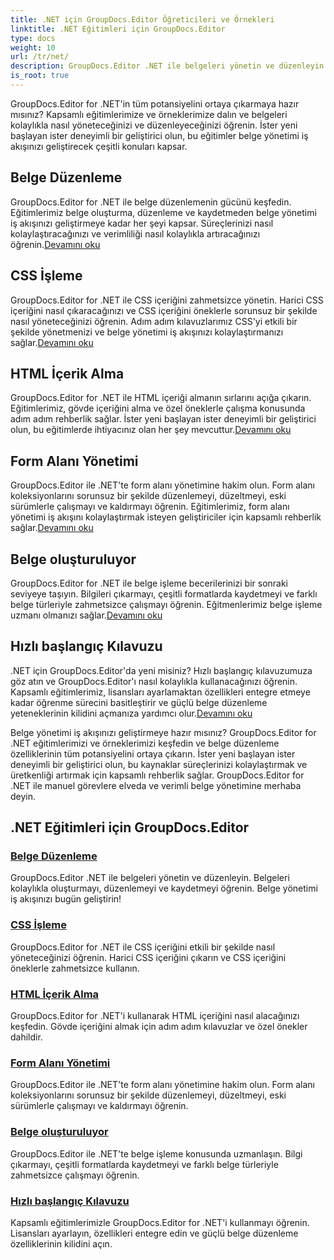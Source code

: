 ```yaml
---
title: .NET için GroupDocs.Editor Öğreticileri ve Örnekleri
linktitle: .NET Eğitimleri için GroupDocs.Editor
type: docs
weight: 10
url: /tr/net/
description: GroupDocs.Editor .NET ile belgeleri yönetin ve düzenleyin. Belge işlemeyi, belge düzenlemeyi, HTML içeriği almayı, form alanı yönetimini ve daha fazlasını öğrenin!
is_root: true
---
```


GroupDocs.Editor for .NET'in tüm potansiyelini ortaya çıkarmaya hazır mısınız? Kapsamlı eğitimlerimize ve örneklerimize dalın ve belgeleri kolaylıkla nasıl yöneteceğinizi ve düzenleyeceğinizi öğrenin. İster yeni başlayan ister deneyimli bir geliştirici olun, bu eğitimler belge yönetimi iş akışınızı geliştirecek çeşitli konuları kapsar.

## Belge Düzenleme

 GroupDocs.Editor for .NET ile belge düzenlemenin gücünü keşfedin. Eğitimlerimiz belge oluşturma, düzenleme ve kaydetmeden belge yönetimi iş akışınızı geliştirmeye kadar her şeyi kapsar. Süreçlerinizi nasıl kolaylaştıracağınızı ve verimliliği nasıl kolaylıkla artıracağınızı öğrenin.[Devamını oku](./document-editing/)

## CSS İşleme

 GroupDocs.Editor for .NET ile CSS içeriğini zahmetsizce yönetin. Harici CSS içeriğini nasıl çıkaracağınızı ve CSS içeriğini öneklerle sorunsuz bir şekilde nasıl yöneteceğinizi öğrenin. Adım adım kılavuzlarımız CSS'yi etkili bir şekilde yönetmenizi ve belge yönetimi iş akışınızı kolaylaştırmanızı sağlar.[Devamını oku](./css-handling/)

## HTML İçerik Alma

GroupDocs.Editor for .NET ile HTML içeriği almanın sırlarını açığa çıkarın. Eğitimlerimiz, gövde içeriğini alma ve özel öneklerle çalışma konusunda adım adım rehberlik sağlar. İster yeni başlayan ister deneyimli bir geliştirici olun, bu eğitimlerde ihtiyacınız olan her şey mevcuttur.[Devamını oku](./html-content-retrieval/)

## Form Alanı Yönetimi

 GroupDocs.Editor ile .NET'te form alanı yönetimine hakim olun. Form alanı koleksiyonlarını sorunsuz bir şekilde düzenlemeyi, düzeltmeyi, eski sürümlerle çalışmayı ve kaldırmayı öğrenin. Eğitimlerimiz, form alanı yönetimi iş akışını kolaylaştırmak isteyen geliştiriciler için kapsamlı rehberlik sağlar.[Devamını oku](./form-field-management/)

## Belge oluşturuluyor

 GroupDocs.Editor for .NET ile belge işleme becerilerinizi bir sonraki seviyeye taşıyın. Bilgileri çıkarmayı, çeşitli formatlarda kaydetmeyi ve farklı belge türleriyle zahmetsizce çalışmayı öğrenin. Eğitmenlerimiz belge işleme uzmanı olmanızı sağlar.[Devamını oku](./document-processing/)

## Hızlı başlangıç Kılavuzu

.NET için GroupDocs.Editor'da yeni misiniz? Hızlı başlangıç kılavuzumuza göz atın ve GroupDocs.Editor'ı nasıl kolaylıkla kullanacağınızı öğrenin. Kapsamlı eğitimlerimiz, lisansları ayarlamaktan özellikleri entegre etmeye kadar öğrenme sürecini basitleştirir ve güçlü belge düzenleme yeteneklerinin kilidini açmanıza yardımcı olur.[Devamını oku](./quick-start-guide/)

Belge yönetimi iş akışınızı geliştirmeye hazır mısınız? GroupDocs.Editor for .NET eğitimlerimizi ve örneklerimizi keşfedin ve belge düzenleme özelliklerinin tüm potansiyelini ortaya çıkarın. İster yeni başlayan ister deneyimli bir geliştirici olun, bu kaynaklar süreçlerinizi kolaylaştırmak ve üretkenliği artırmak için kapsamlı rehberlik sağlar. GroupDocs.Editor for .NET ile manuel görevlere elveda ve verimli belge yönetimine merhaba deyin.
## .NET Eğitimleri için GroupDocs.Editor 
### [Belge Düzenleme](./document-editing/)
GroupDocs.Editor .NET ile belgeleri yönetin ve düzenleyin. Belgeleri kolaylıkla oluşturmayı, düzenlemeyi ve kaydetmeyi öğrenin. Belge yönetimi iş akışınızı bugün geliştirin!
### [CSS İşleme](./css-handling/)
GroupDocs.Editor for .NET ile CSS içeriğini etkili bir şekilde nasıl yöneteceğinizi öğrenin. Harici CSS içeriğini çıkarın ve CSS içeriğini öneklerle zahmetsizce kullanın.
### [HTML İçerik Alma](./html-content-retrieval/)
GroupDocs.Editor for .NET'i kullanarak HTML içeriğini nasıl alacağınızı keşfedin. Gövde içeriğini almak için adım adım kılavuzlar ve özel önekler dahildir.
### [Form Alanı Yönetimi](./form-field-management/)
GroupDocs.Editor ile .NET'te form alanı yönetimine hakim olun. Form alanı koleksiyonlarını sorunsuz bir şekilde düzenlemeyi, düzeltmeyi, eski sürümlerle çalışmayı ve kaldırmayı öğrenin.
### [Belge oluşturuluyor](./document-processing/)
GroupDocs.Editor ile .NET'te belge işleme konusunda uzmanlaşın. Bilgi çıkarmayı, çeşitli formatlarda kaydetmeyi ve farklı belge türleriyle zahmetsizce çalışmayı öğrenin.
### [Hızlı başlangıç Kılavuzu](./quick-start-guide/)
Kapsamlı eğitimlerimizle GroupDocs.Editor for .NET'i kullanmayı öğrenin. Lisansları ayarlayın, özellikleri entegre edin ve güçlü belge düzenleme özelliklerinin kilidini açın.